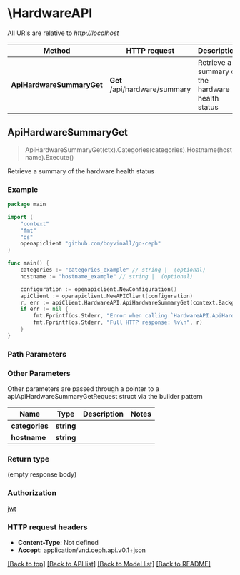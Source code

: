 # \HardwareAPI

All URIs are relative to *http://localhost*

Method | HTTP request | Description
------------- | ------------- | -------------
[**ApiHardwareSummaryGet**](HardwareAPI.md#ApiHardwareSummaryGet) | **Get** /api/hardware/summary | Retrieve a summary of the hardware health status



## ApiHardwareSummaryGet

> ApiHardwareSummaryGet(ctx).Categories(categories).Hostname(hostname).Execute()

Retrieve a summary of the hardware health status



### Example

```go
package main

import (
	"context"
	"fmt"
	"os"
	openapiclient "github.com/boyvinall/go-ceph"
)

func main() {
	categories := "categories_example" // string |  (optional)
	hostname := "hostname_example" // string |  (optional)

	configuration := openapiclient.NewConfiguration()
	apiClient := openapiclient.NewAPIClient(configuration)
	r, err := apiClient.HardwareAPI.ApiHardwareSummaryGet(context.Background()).Categories(categories).Hostname(hostname).Execute()
	if err != nil {
		fmt.Fprintf(os.Stderr, "Error when calling `HardwareAPI.ApiHardwareSummaryGet``: %v\n", err)
		fmt.Fprintf(os.Stderr, "Full HTTP response: %v\n", r)
	}
}
```

### Path Parameters



### Other Parameters

Other parameters are passed through a pointer to a apiApiHardwareSummaryGetRequest struct via the builder pattern


Name | Type | Description  | Notes
------------- | ------------- | ------------- | -------------
 **categories** | **string** |  | 
 **hostname** | **string** |  | 

### Return type

 (empty response body)

### Authorization

[jwt](../README.md#jwt)

### HTTP request headers

- **Content-Type**: Not defined
- **Accept**: application/vnd.ceph.api.v0.1+json

[[Back to top]](#) [[Back to API list]](../README.md#documentation-for-api-endpoints)
[[Back to Model list]](../README.md#documentation-for-models)
[[Back to README]](../README.md)

